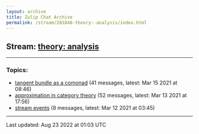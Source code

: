 ```yaml
---
layout: archive
title: Zulip Chat Archive
permalink: /stream/281848-theory:-analysis/index.html
---
```


## Stream: [theory: analysis](https://mattecapu.github.io/ct-zulip-archive/stream/281848-theory:-analysis/index.html)
---

### Topics:

* [tangent bundle as a comonad](topic/topic_tangent.20bundle.20as.20a.20comonad.html) (41 messages, latest: Mar 15 2021 at 08:46)
* [approximation in category theory](topic/topic_approximation.20in.20category.20theory.html) (52 messages, latest: Mar 13 2021 at 17:56)
* [stream events](topic/topic_stream.20events.html) (8 messages, latest: Mar 12 2021 at 03:45)

<hr><p>Last updated: Aug 23 2022 at 01:03 UTC</p>
